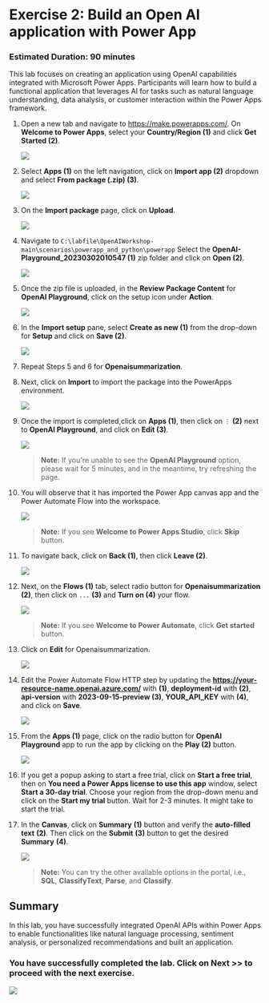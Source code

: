 # Exercise 2: Build an Open AI application with Power App 

### Estimated Duration: 90 minutes

This lab focuses on creating an application using OpenAI capabilities integrated with Microsoft Power Apps. Participants will learn how to build a functional application that leverages AI for tasks such as natural language understanding, data analysis, or customer interaction within the Power Apps framework.

1. Open a new tab and navigate to https://make.powerapps.com/. On **Welcome to Power Apps**, select your **Country/Region (1)** and click **Get Started (2)**. 

   ![](./images/welcome-1.png)
    
2. Select **Apps (1)** on the left navigation, click on **Import app (2)** dropdown and select **From package (.zip) (3)**. 

    ![](./images/E2S2.png)

3. On the **Import package** page, click on **Upload**.

    ![](./images/E2S3.png)

4. Navigate to `C:\labfile\OpenAIWorkshop-main\scenarios\powerapp_and_python\powerapp` Select the **OpenAI-Playground_20230302010547 (1)** zip folder and click on **Open (2)**.

     ![](./images/openai-play.png)

5. Once the zip file is uploaded, in the **Review Package Content** for **OpenAI Playground**, click on the setup icon under **Action**.

     ![](./images/E2S5.png)

6. In the **Import setup** pane, select **Create as new (1)** from the drop-down for **Setup** and click on **Save (2)**.

      ![](./images/import-setup-1.png)

7. Repeat Steps 5 and 6 for **Openaisummarization**.

8. Next, click on **Import** to import the package into the PowerApps environment.

   ![](./images/E2S8.png)

9. Once the import is completed,click on **Apps (1)**, then click on `⋮` **(2)** next to **OpenAI Playground**, and click on **Edit (3)**.

   ![](./images/E2S9.png) 

   >**Note:** If you're unable to see the **OpenAI Playground** option, please wait for 5 minutes, and in the meantime, try refreshing the page.

11. You will observe that it has imported the Power App canvas app and the Power Automate Flow into the workspace.

      ![](./images/E2S10.png)

    >**Note:** If you see **Welcome to Power Apps Studio**, click **Skip** button.

12. To navigate back, click on **Back (1)**, then click **Leave (2)**.

      ![](./images/E2S11.png)

13. Next, on the **Flows (1)** tab, select radio button  for **Openaisummarization (2)**, then click on `...` **(3)** and **Turn on (4)** your flow.

      ![](./images/E2S12.png)

      >**Note:** If you see **Welcome to Power Automate**, click **Get started** button.

14. Click on **Edit** for Openaisummarization.

      ![](./images/E2S13.png)

15. Edit the Power Automate Flow HTTP step by updating the **https://your-resource-name.openai.azure.com/** with **<inject key="OpenAIEndpoint" enableCopy="true"/> (1)**, **deployment-id** with **<inject key="openaimodulename" enableCopy="true"/> (2)**, **api-version** with **2023-09-15-preview (3)**, **YOUR_API_KEY** with **<inject key="OpenAIKey" enableCopy="true"/> (4)**, and click on **Save**.

      ![](./images/E2S14.png)
   
16. From the **Apps (1)** page, click on the radio button for **OpenAI Playground** app to run the app by clicking on the **Play (2)** button.

     ![](./images/canves-play.png)

17. If you get a popup asking to start a free trial, click on **Start a free trial**, then on **You need a Power Apps license to use this app** window, select **Start a 30-day trial**. Choose your region from the drop-down menu and click on the **Start my trial** button. Wait for 2-3 minutes. It might take to start the trial.
    
18. In the **Canvas**, click on **Summary** **(1)** button and verify the **auto-filled text** **(2)**. Then click on the **Submit** **(3)** button to get the desired **Summary** **(4)**.

     ![](./images/E2S17.png)

    > **Note:** You can try the other available options in the portal, i.e., **SQL**, **ClassifyText**, **Parse**, and **Classify**.

## Summary

In this lab, you have successfully integrated OpenAI APIs within Power Apps to enable functionalities like natural language processing, sentiment analysis, or personalized recommendations and built an application.

### You have successfully completed the lab. Click on **Next >>** to proceed with the next exercise.

![](./images/next-page.png)

